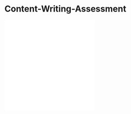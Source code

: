 # Content-Writing-Assessment
![Primary Task (Required): API Endpoint Documentation](./update-todo-api-docs.md)
![Optional Bonus Task: End-User Quickstart Guide](./quickstart-guide.md)
